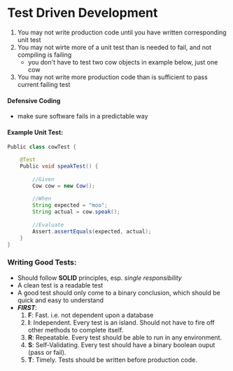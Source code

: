 # Test Driven Development
1. You may not write production code until you have written corresponding unit test
2. You may not wirte more of a unit test than is needed to fail, and not compiling is failing
	* you don't have to test two cow objects in example below, just one cow
3. You may not write more production code than is sufficient to pass current failing test

#### Defensive Coding
* make sure software fails in a predictable way

#### Example Unit Test:

```java
Public class cowTest {

	@Test
	Public void speakTest() {
		
		//Given
		Cow cow = new Cow();
		
		//When
		String expected = "moo";
		String actual = cow.speak();
		
		//Evaluate
		Assert.assertEquals(expected, actual);
	}
}
```

### Writing Good Tests:
* Should follow **SOLID** principles, esp. _single responsibility_
* A clean test is a readable test
* A good test should only come to a binary conclusion, which should be quick and easy to understand 
* **_FIRST_**:
	1. **F**: Fast. i.e. not dependent upon a database
	2. **I**: Independent. Every test is an island. Should not have to fire off other methods to complete itself.
	3. **R**: Repeatable. Every test should be able to run in any environment.
	4. **S**: Self-Validating. Every test should have a binary boolean ouput (pass or fail).
	5. **T**: Timely. Tests should be written before production code.

	
	